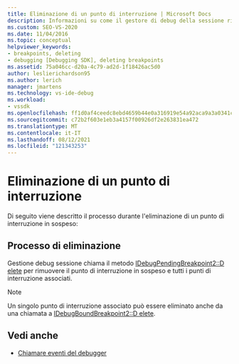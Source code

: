 ```yaml
---
title: Eliminazione di un punto di interruzione | Microsoft Docs
description: Informazioni su come il gestore di debug della sessione rimuove un punto di interruzione in sospeso e tutti i punti di interruzione associati associati quando viene eliminato un punto di interruzione in sospeso.
ms.custom: SEO-VS-2020
ms.date: 11/04/2016
ms.topic: conceptual
helpviewer_keywords:
- breakpoints, deleting
- debugging [Debugging SDK], deleting breakpoints
ms.assetid: 75a046cc-d20a-4c79-ad2d-1f18426ac5d0
author: leslierichardson95
ms.author: lerich
manager: jmartens
ms.technology: vs-ide-debug
ms.workload:
- vssdk
ms.openlocfilehash: ff1d0af4ceedc8ebd4659b44e0a316919e54a92aca9a3a0341c9f9d184e439b3
ms.sourcegitcommit: c72b2f603e1eb3a4157f00926df2e263831ea472
ms.translationtype: MT
ms.contentlocale: it-IT
ms.lasthandoff: 08/12/2021
ms.locfileid: "121343253"
---
```

# <a name="deleting-a-breakpoint"></a>Eliminazione di un punto di interruzione
Di seguito viene descritto il processo durante l'eliminazione di un punto di interruzione in sospeso:

## <a name="deletion-process"></a>Processo di eliminazione
 Gestione debug sessione chiama il metodo [IDebugPendingBreakpoint2::D elete](../../extensibility/debugger/reference/idebugpendingbreakpoint2-delete.md) per rimuovere il punto di interruzione in sospeso e tutti i punti di interruzione associati.

> [!NOTE]
> Un singolo punto di interruzione associato può essere eliminato anche da una chiamata a [IDebugBoundBreakpoint2::D elete](../../extensibility/debugger/reference/idebugboundbreakpoint2-delete.md).

## <a name="see-also"></a>Vedi anche
- [Chiamare eventi del debugger](../../extensibility/debugger/calling-debugger-events.md)
